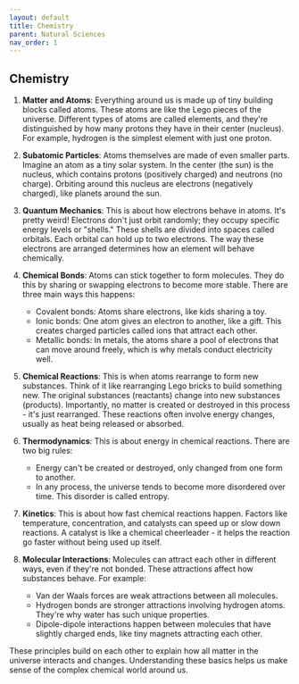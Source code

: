 ```yaml
---
layout: default
title: Chemistry
parent: Natural Sciences
nav_order: 1
---
```


## **Chemistry**

1. **Matter and Atoms**: Everything around us is made up of tiny building blocks called atoms. These atoms are like the Lego pieces of the universe. Different types of atoms are called elements, and they're distinguished by how many protons they have in their center (nucleus). For example, hydrogen is the simplest element with just one proton.

2. **Subatomic Particles**: Atoms themselves are made of even smaller parts. Imagine an atom as a tiny solar system. In the center (the sun) is the nucleus, which contains protons (positively charged) and neutrons (no charge). Orbiting around this nucleus are electrons (negatively charged), like planets around the sun.

3. **Quantum Mechanics**: This is about how electrons behave in atoms. It's pretty weird! Electrons don't just orbit randomly; they occupy specific energy levels or "shells." These shells are divided into spaces called orbitals. Each orbital can hold up to two electrons. The way these electrons are arranged determines how an element will behave chemically.

4. **Chemical Bonds**: Atoms can stick together to form molecules. They do this by sharing or swapping electrons to become more stable. There are three main ways this happens:
   - Covalent bonds: Atoms share electrons, like kids sharing a toy.
   - Ionic bonds: One atom gives an electron to another, like a gift. This creates charged particles called ions that attract each other.
   - Metallic bonds: In metals, the atoms share a pool of electrons that can move around freely, which is why metals conduct electricity well.

5. **Chemical Reactions**: This is when atoms rearrange to form new substances. Think of it like rearranging Lego bricks to build something new. The original substances (reactants) change into new substances (products). Importantly, no matter is created or destroyed in this process - it's just rearranged. These reactions often involve energy changes, usually as heat being released or absorbed.

6. **Thermodynamics**: This is about energy in chemical reactions. There are two big rules:
   - Energy can't be created or destroyed, only changed from one form to another.
   - In any process, the universe tends to become more disordered over time. This disorder is called entropy.

7. **Kinetics**: This is about how fast chemical reactions happen. Factors like temperature, concentration, and catalysts can speed up or slow down reactions. A catalyst is like a chemical cheerleader - it helps the reaction go faster without being used up itself.

8. **Molecular Interactions**: Molecules can attract each other in different ways, even if they're not bonded. These attractions affect how substances behave. For example:
   - Van der Waals forces are weak attractions between all molecules.
   - Hydrogen bonds are stronger attractions involving hydrogen atoms. They're why water has such unique properties.
   - Dipole-dipole interactions happen between molecules that have slightly charged ends, like tiny magnets attracting each other.

These principles build on each other to explain how all matter in the universe interacts and changes. Understanding these basics helps us make sense of the complex chemical world around us.
